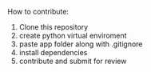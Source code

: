How to contribute:
1. Clone this repository
2. create python virtual enviroment
3. paste app folder along with .gitignore
4. install dependencies
5. contribute and submit for review
